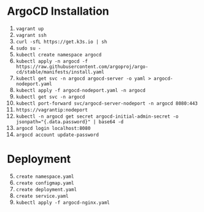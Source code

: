# ArgoCD Installation
1. `vagrant up`
2. `vagrant ssh`
3. `curl -sfL https://get.k3s.io | sh`
4. `sudo su -`
5. `kubectl create namespace argocd`
6. `kubectl apply -n argocd -f https://raw.githubusercontent.com/argoproj/argo-cd/stable/manifests/install.yaml`
7. `kubectl get svc -n argocd argocd-server -o yaml > argocd-nodeport.yaml`
8. `kubectl apply -f argocd-nodeport.yaml -n argocd`
9. `kubectl get svc -n argocd`
10. `kubectl port-forward svc/argocd-server-nodeport -n argocd 8080:443`
10. `https://vagrantip:nodeport`
11. `kubectl -n argocd get secret argocd-initial-admin-secret -o jsonpath="{.data.password}" | base64 -d`
12. `argocd login localhost:8080`
13. `argocd account update-password`

# Deployment
5. `create namespace.yaml`
6. `create configmap.yaml`
7. `create deployment.yaml`
8. `create service.yaml`
9. `kubectl apply -f argocd-nginx.yaml`
